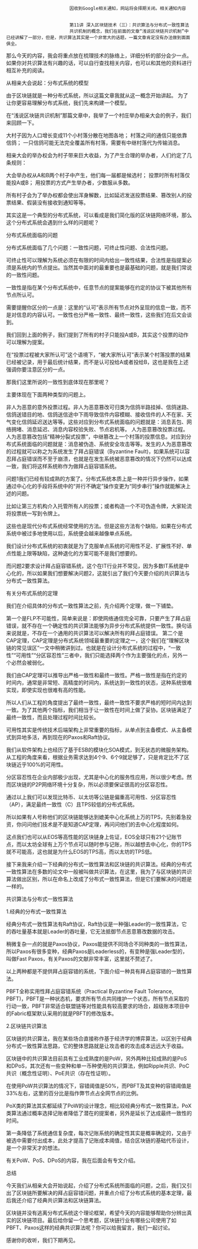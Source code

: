 
                            
                            因收到Google相关通知，网站将会择期关闭。相关通知内容
                            
                            
                            第11讲 深入区块链技术（三）：共识算法与分布式一致性算法
                            共识机制的概念，我们在前面的文章“浅说区块链共识机制”中已经讲解了一部分，但是，共识算法其实是一个非常大的话题，一篇文章肯定没有办法做到面面俱全。

那么今天的内容，我会将重点放在梳理技术的脉络上，详细分析的部分会少一点。如果你对共识算法有兴趣的话，可以自行查找相关内容，也可以和其他的资料进行相互补充的阅读。

从相亲大会说起：分布式系统的模型

由于区块链就是一种分布式系统，所以这篇文章我就从这一概念开始讲起。 为了让你更容易理解分布式系统，我们先来构建一个模型。

在“浅说区块链共识机制”那篇文章中，我举了一个村庄举办相亲大会的例子，我们来回顾一下。


大村子因为人口增长变成11个小村落分散在地图各地；
村落之间的通信只能依靠信鸽；
一只信鸽可能无法完全覆盖所有村落，需要有中继村落代为传输消息。


相亲大会的举办权会为村子带来巨大收益，为了产生合理的举办者，人们约定了几条规则：


大会举办权从A和B两个村子中产生，他们每一届都是候选村；
投票时所有村落仅能投A或B；
用投票的方式产生举办者，少数服从多数。


所有村子会为了举办权都会使出浑身解数，比如延迟发送投票结果、篡改别人的投票结果、假装没有接收到通知等等。

其实这是一个典型的分布式系统，可以看成是我们简化版的区块链网络环境，那么这个分布式系统会遇到什么样的问题呢？

分布式系统面临的问题

分布式系统面临了几个问题：一致性问题，可终止性问题、合法性问题。

可终止性可以理解为系统必须在有限的时间内给出一致性结果，合法性是指提案必须是系统内的节点提出。当然其中面对的最重要也是最基础的问题，就是我们常说的一致性问题。

一致性是指在某个分布式系统中，任意节点的提案能够在约定的协议下被其他所有节点所认可。

需要提醒你区分的一点是：这里的“认可”表示所有节点对外呈现的信息一致，而不是对信息的内容认可。一致性也分严格一致性、最终一致性，这些我们在后文会谈到。

我们回到上面的例子，我们提到了所有的村子只能投A或B，其实这个投票的动作可以理解为提案。

在“投票过程被大家所认可”这个语境下，“被大家所认可”表示某个村落投票的结果已经被记录，用于最后统计结果，而不是认可投给A或者投给B，这也是我在上述强调你要注意区分的一点。

那我们这里所说的一致性到底体现在那里呢？

主要体现在下面两种类型的问题上。


非人为恶意的意外投票过程。非人为恶意篡改可归类为信鸽半路挂掉、信鸽迷路、信鸽送错目的地、信鸽送信途中下雨导致信件内容模糊、接收信件的人不在家、天气变化信鸽延迟送达等等。这些对应到分布式系统面临的问题就是：消息丢包、网络拥堵、消息延迟、消息内容校验失败、节点宕机等。
人为恶意篡改投票过程。人为恶意篡改包括“精神分裂式投票”，中继篡改上一个村落的投票信息。对应到分布式系统面临的问题就是：消息被伪造、系统安全攻击等等。发生的人为恶意篡改的过程就可以称之为系统发生了拜占庭错误（Byzantine Fault)，如果系统可以容忍拜占庭错误而不至于崩溃，也就是在发生系统被恶意篡改的情况下仍然可以达成一致，我们将这样系统称作为做拜占庭容错系统。


问题1我们已经有较成熟的方案了。分布式系统本质上是一种并行异步操作，如果通过中心化的手段将系统中的“并行不确定”操作变更为“同步串行”操作就能解决上述的问题。

比如让第三方机构介入托管所有人的投票；或者构造一个不可伪造令牌，大家轮流将投票统一写到令牌上。

这些也是现代分布式系统经常使用的方法。但是这些方法有个缺陷，如果在分布式系统中被过多地使用以后，系统便会越来越像单点系统。

我们设计分布式系统的初衷就是为了克服单点系统的可用性不足、扩展性不好、单点性能上限等缺陷，这种退化的方案可能不是我们想要的。

而问题2要求设计拜占庭容错系统，这个在IT行业并不常见，因为多数IT系统是中心化的，所以如果我们想要解决问题2，这就引出了我们今天要介绍的共识算法与分布式一致性算法。

有关分布式系统的定理

我们在介绍具体的分布式一致性算法之前，先介绍两个定理，做一下铺垫。


第一个是FLP不可能性，简单来说是：即使网络通信完全可靠，只要产生了拜占庭错误，就不存在一个确定性的共识算法能够为异步分布式系统提供一致性。换句话来说就是，不存在一个通用的共识算法可以解决所有的拜占庭错误。
第二个是CAP定理，CAP定理是分布式系统领域最重要的定理之一，这个我们在“理解区块链的常见误区”一文中稍微讲到过。也就是在设计分布式系统的过程中，“一致性”“可用性”“分区容忍性”三者中，我们只能选择两个作为主要强化的点，另外一个必然会被弱化。


我们由CAP定理可以推导出严格一致性和最终一致性。严格一致性是指在约定的时间内，通常是非常短、高精度的时间内，系统达到一致性的状态，这种系统很难实现，即使实现也很难有高的性能。

所以人们从工程的角度提出了最终一致性，最终一致性不要求严格的短时间内达到一致。为了其他两个指标，我们相当于让一致性在时间上做了妥协。区块链满足了最终一致性，而且处理过程时间比较长。

可用性其实是传统技术后端架构上非常重要的指标，从单点到主备模式、从主备模式到异地多活，再到现在的Paxos和Raft协议。

我们从软件架构上也经历了基于ESB的模块化SOA模式，到无状态的微服务架构。从工程的角度来看，根据业务需求达到4个9、6个9就足够了，只是肯定比不了区块链近乎100%的可用性。

分区容忍性在企业内部极少出现，尤其是中心化的服务性应用，所以很少考虑。然而区块链的P2P网络环境十分复杂，所以必须要保证很高的分区容忍性。

通过以上我们可以发现比特币、以太坊等公链是偏重高可用性、分区容忍性（AP），满足最终一致性（C）且TPS较低的分布式系统。

所以如果有人号称他们的区块链能够达到媲美中心化系统上万的TPS，先别着急投资，你问问他们技术是不是知道CAP定理，再问问他们的去中心化程度如何。

这点我们也可以从EOS等高性能的区块链身上佐证，EOS全球只有21个记账节点，而以太坊全球有上万个节点可以随时参与记账，所以越想去中心化，你的TPS就不可能高，这也就是为什么EOS的TPS高，而以太坊的TPS低。

接下来我来介绍一下经典的分布式一致性算法和区块链的共识算法。经典的分布式一致性算法在多数的论文中一般被叫做共识算法，在这里，我为了与区块链的共识算法做出区别，所以在命名上改成了分布式一致性算法，但是它们要解决的问题是一样的。

共识算法与分布式一致性算法

1.经典的分布式一致性算法

经典分布式一致性算法有Raft协议，Raft协议是一种强Leader的一致性算法，它的吞吐量基本就是Leader的吞吐量，它无法抵御节点恶意篡改数据的攻击。

稍微复杂一点的就是Paxos协议，Paxos能提供不同场合不同种类的一致性算法，所以Paxos有很多变种，经典Paxos是Leaderless的，有变种是强Leader型的，叫做Fast Paxos，有关Paxos的文献非常丰富，这里就不赘述了。

以上两种都是不提供拜占庭容错的系统，下面介绍一种具有拜占庭容错的一致性算法。

PBFT全称实用性拜占庭容错系统（Practical Byzantine Fault Tolerance, PBFT)，PBFT是一种状态机，要求所有节点共同维护一个状态，所有节点采取的行动一致，PBFT非常适合联盟链等对性能具有较高要求的场合，超级账本项目中的Fabric框架默认采用的就是PBFT的修改版本。

2.区块链共识算法

区块链的共识算法，我在某些场合直接称作基于经济学的博弈算法，以区别于经典分布式一致性算法思路，它的整体思路就是让攻击者的攻击成本远远大于收益。

区块链中的共识算法目前具有工业成熟度的是PoW，另外两种比较成熟的是PoS和DPoS，其次还有一些变种和单一币种使用的共识算法，例如Ripple共识、PoC共识（概念性证明）、PoE共识（存在性证明）。

在使用PoW共识算法的情况下，容错阈值是50%，而PBFT及其变种的容错阈值是33%左右，这里的百分比是指作弊节点占全网节点的比例。

PoX类的算法其实都延续了PoW的设计理念，相比较经典分布式一致性算法，PoX类算法通过概率选择记账者降低了潜在的提案者，另外是延长了达成最终一致性的时间。

第一条降低了系统通信复杂度，每次记账系统的确定性其实是概率确定的，又由于被选中需要付出成本，此处才提高了记账成本阈值，结合区块链的基础代币设计，是一个非常天才的想法。

有关PoW、PoS、DPoS的内容，我在后面会有专文介绍。

总结

今天我们从相亲大会开始说起，介绍了分布式系统所面临的问题，之后，我们又引出了区块链所要解决的拜占庭容错问题，并重点介绍了分布式系统的基本定理，最后我还介绍了经典共识算法和区块链算法。

区块链并没有逃离分布式系统这个理论框架，希望今天的内容能够帮助你分辨出真实的区块链项目。最后给你留一个思考题，区块链行业有哪些公司使用了如PBFT、Paxos这样的经典共识算法呢？你可以给我留言，我们一起讨论。

感谢你的收听，我们下期再见。

                        
                        
                            